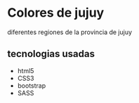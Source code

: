 <h1>Colores de jujuy</h1>
<p>diferentes regiones de la provincia de jujuy<p>

<h2>tecnologias usadas</h2>
<ul>
<li>html5</li>
<li>CSS3</li>
<li>bootstrap</li>
<li>SASS</li>
</ul>